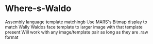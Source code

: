 # Where-s-Waldo
Assembly language template matchingb
Use MARS's Bitmap display to match Wally Waldos face template to larger image with that template present
Will work with any image/template pair as long as they are .raw format
